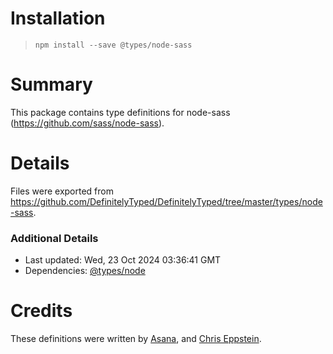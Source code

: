 # Installation
> `npm install --save @types/node-sass`

# Summary
This package contains type definitions for node-sass (https://github.com/sass/node-sass).

# Details
Files were exported from https://github.com/DefinitelyTyped/DefinitelyTyped/tree/master/types/node-sass.

### Additional Details
 * Last updated: Wed, 23 Oct 2024 03:36:41 GMT
 * Dependencies: [@types/node](https://npmjs.com/package/@types/node)

# Credits
These definitions were written by [Asana](https://github.com/pspeter3), and [Chris Eppstein](https://github.com/chriseppstein).
